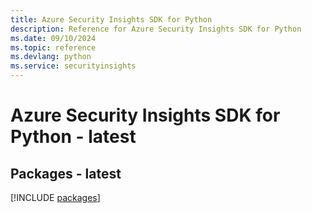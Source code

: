 ```yaml
---
title: Azure Security Insights SDK for Python
description: Reference for Azure Security Insights SDK for Python
ms.date: 09/10/2024
ms.topic: reference
ms.devlang: python
ms.service: securityinsights
---
```

# Azure Security Insights SDK for Python - latest
## Packages - latest
[!INCLUDE [packages](security-insights-index.md)]